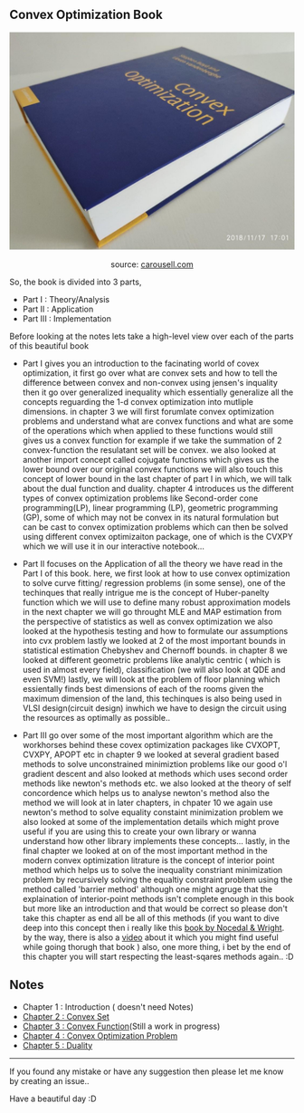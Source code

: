 
## Convex Optimization Book


<div align="center">
<img src="ConvexOptimization/Assets/Img/cvx_opt_book.jpeg">
<p>source: <a href="https://sg.carousell.com/p/convex-optimization-stephen-boyd-lieven-vandenberghe-200347223/">carousell.com</a></p>
</div>

So, the book is divided into 3 parts, 

* Part I : Theory/Analysis
* Part II : Application
* Part III : Implementation

Before looking at the notes lets take a high-level view over each of the parts of this beautiful book

* Part I gives you an introduction to the facinating world of covex optimization, it first go over what are convex sets and how to tell the difference between convex and non-convex using jensen's inquality then it go over generalized inequality which essentially generalize all the concepts reguarding the 1-d convex optimization into mutliple dimensions. in chapter 3 we will first forumlate convex optimization problems and understand what are convex functions and what are some of the operations which when applied to these functions would still gives us a convex function for example if we take the summation of 2 convex-function the resulatant set will be convex. we also looked at another import concept called cojugate functions which gives us the lower bound over our original convex functions we will also touch this concept of lower bound in the last chapter of part I in which, we will talk about the dual function and duality. chapter 4 introduces us the different types of convex optimization problems like Second-order cone programming(LP), linear programming (LP), geometric programming (GP), some of which may not be convex in its natural formulation but can be cast to convex optimization problems which can then be solved using different convex optimizaiton package, one of which is the CVXPY which we will use it in our interactive notebook...

* Part II focuses on the Application of all the theory we have read in the Part I of this book. here, we first look at how to use convex optimization to solve curve fitting/ regression problems (in some sense), one of the techinques that really intrigue me is the concept of Huber-panelty function which we will use to define many robust approximation models in the next chapter we will go throught MLE and MAP estimation from the perspective of statistics as well as convex optimization we also looked at the hypothesis testing and how to formulate our assumptions into cvx problem lastly we looked at 2 of the most important bounds in statistical estimation Chebyshev and Chernoff bounds. in chapter 8 we looked at different geometric problems like analytic centric ( which is used in almost every field), classification (we will also look at QDE and even SVM!) lastly, we will look at the problem of floor planning which essientally finds best dimensions of each of the rooms given the maximum dimension of the land, this techinques is also being used in VLSI design(circuit design) inwhich we have to design the circuit using the resources as optimally as possible..

* Part III go over some of the most important algorithm which are the workhorses behind these covex optimization packages like CVXOPT, CVXPY, APOPT etc in chapter 9 we looked at several gradient based methods to solve unconstrained minimiztion problems like our good o'l  gradient descent and also looked at methods which uses second order methods like newton's methods etc. we also looked at the theory of self concordence which helps us to analyse newton's method also the method we will look at in later chapters, in chpater 10 we again use newton's method to solve equality constaint minimization problem we also looked at some of the implementation details which might prove useful if you are using this to create your own library or wanna understand how other library implements these concepts... lastly, in the final chapter we looked at on of the most important method in the modern convex optimization litrature is the concept of interior point method which helps us to solve the inequality constriant minimization problem by recursively solving the equaltiy constraint problem using the method called 'barrier method' although one might agruge that the explaination of interior-point methods isn't complete enough in this book but more like an introduction and that would be correct so please don't take this chapter as end all be all of this methods (if you want to dive deep into this concept then i really like this <a href="https://www.amazon.in/Numerical-Optimization-Jorge-Nocedal/dp/0387303030" >book by Nocedal & Wright</a>. by the way, there is also a <a href="https://youtu.be/7CMWdO5dgdQ">video</a> about it which you might find useful while going thorugh that book ) also, one more thing, i bet by the end of this chapter you will start respecting the least-sqares methods again.. :D

## Notes

* Chapter 1 : Introduction ( doesn't need Notes)
* <a href="ConvexOptimization/Ch2.ipynb">Chapter 2 : Convex Set</a>
* <a href="ConvexOptimization/Ch3.ipynb">Chapter 3 : Convex Function</a>(Still a work in progress)
* <a href="https://colab.research.google.com/drive/1pdVXgEhGinBcPqQR03TBvV1h1pu78G7c?authuser=1#scrollTo=YlMiImpCthDc">Chapter 4 : Convex Optimization Problem</a>
* <a href="ConvexOptimization/Ch5.ipynb">Chapter 5 : Duality</a>

<hr></hr>

If you found any mistake or have any suggestion then please let me know by creating an issue..

Have a beautiful day :D